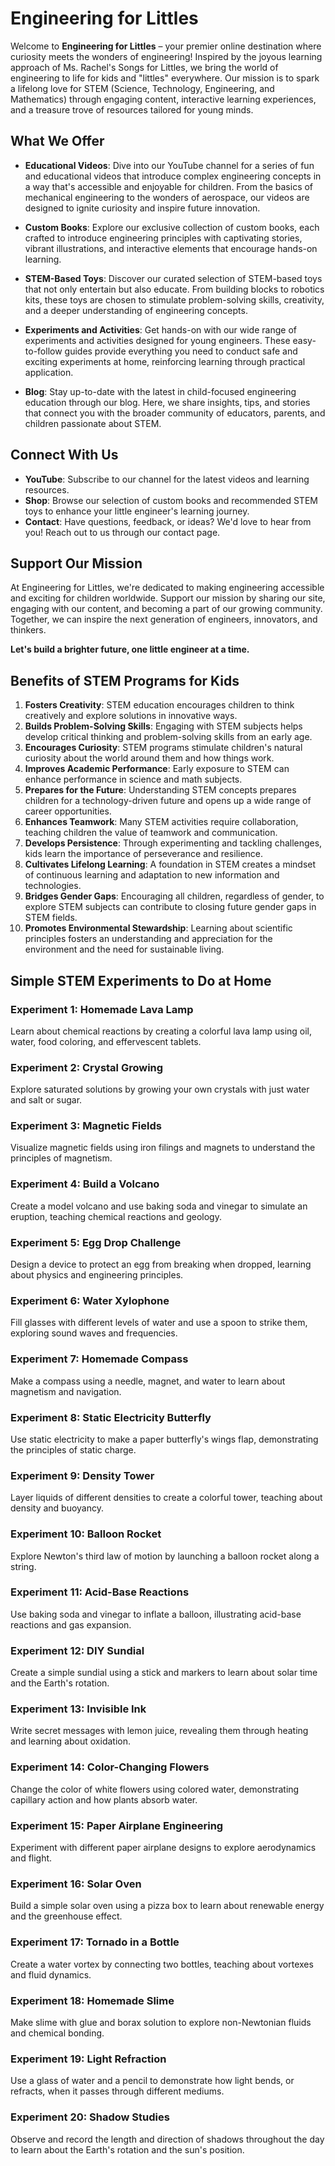 # Engineering for Littles

Welcome to **Engineering for Littles** – your premier online destination where curiosity meets the wonders of engineering! Inspired by the joyous learning approach of Ms. Rachel's Songs for Littles, we bring the world of engineering to life for kids and "littles" everywhere. Our mission is to spark a lifelong love for STEM (Science, Technology, Engineering, and Mathematics) through engaging content, interactive learning experiences, and a treasure trove of resources tailored for young minds.

## What We Offer

- **Educational Videos**: Dive into our YouTube channel for a series of fun and educational videos that introduce complex engineering concepts in a way that's accessible and enjoyable for children. From the basics of mechanical engineering to the wonders of aerospace, our videos are designed to ignite curiosity and inspire future innovation.

- **Custom Books**: Explore our exclusive collection of custom books, each crafted to introduce engineering principles with captivating stories, vibrant illustrations, and interactive elements that encourage hands-on learning.

- **STEM-Based Toys**: Discover our curated selection of STEM-based toys that not only entertain but also educate. From building blocks to robotics kits, these toys are chosen to stimulate problem-solving skills, creativity, and a deeper understanding of engineering concepts.

- **Experiments and Activities**: Get hands-on with our wide range of experiments and activities designed for young engineers. These easy-to-follow guides provide everything you need to conduct safe and exciting experiments at home, reinforcing learning through practical application.

- **Blog**: Stay up-to-date with the latest in child-focused engineering education through our blog. Here, we share insights, tips, and stories that connect you with the broader community of educators, parents, and children passionate about STEM.

## Connect With Us

- **YouTube**: Subscribe to our channel for the latest videos and learning resources.
- **Shop**: Browse our selection of custom books and recommended STEM toys to enhance your little engineer's learning journey.
- **Contact**: Have questions, feedback, or ideas? We'd love to hear from you! Reach out to us through our contact page.

## Support Our Mission

At Engineering for Littles, we're dedicated to making engineering accessible and exciting for children worldwide. Support our mission by sharing our site, engaging with our content, and becoming a part of our growing community. Together, we can inspire the next generation of engineers, innovators, and thinkers.

**Let's build a brighter future, one little engineer at a time.**

## Benefits of STEM Programs for Kids

1. **Fosters Creativity**: STEM education encourages children to think creatively and explore solutions in innovative ways.
2. **Builds Problem-Solving Skills**: Engaging with STEM subjects helps develop critical thinking and problem-solving skills from an early age.
3. **Encourages Curiosity**: STEM programs stimulate children's natural curiosity about the world around them and how things work.
4. **Improves Academic Performance**: Early exposure to STEM can enhance performance in science and math subjects.
5. **Prepares for the Future**: Understanding STEM concepts prepares children for a technology-driven future and opens up a wide range of career opportunities.
6. **Enhances Teamwork**: Many STEM activities require collaboration, teaching children the value of teamwork and communication.
7. **Develops Persistence**: Through experimenting and tackling challenges, kids learn the importance of perseverance and resilience.
8. **Cultivates Lifelong Learning**: A foundation in STEM creates a mindset of continuous learning and adaptation to new information and technologies.
9. **Bridges Gender Gaps**: Encouraging all children, regardless of gender, to explore STEM subjects can contribute to closing future gender gaps in STEM fields.
10. **Promotes Environmental Stewardship**: Learning about scientific principles fosters an understanding and appreciation for the environment and the need for sustainable living.

## Simple STEM Experiments to Do at Home

### Experiment 1: Homemade Lava Lamp
Learn about chemical reactions by creating a colorful lava lamp using oil, water, food coloring, and effervescent tablets.

### Experiment 2: Crystal Growing
Explore saturated solutions by growing your own crystals with just water and salt or sugar.

### Experiment 3: Magnetic Fields
Visualize magnetic fields using iron filings and magnets to understand the principles of magnetism.

### Experiment 4: Build a Volcano
Create a model volcano and use baking soda and vinegar to simulate an eruption, teaching chemical reactions and geology.

### Experiment 5: Egg Drop Challenge
Design a device to protect an egg from breaking when dropped, learning about physics and engineering principles.

### Experiment 6: Water Xylophone
Fill glasses with different levels of water and use a spoon to strike them, exploring sound waves and frequencies.

### Experiment 7: Homemade Compass
Make a compass using a needle, magnet, and water to learn about magnetism and navigation.

### Experiment 8: Static Electricity Butterfly
Use static electricity to make a paper butterfly's wings flap, demonstrating the principles of static charge.

### Experiment 9: Density Tower
Layer liquids of different densities to create a colorful tower, teaching about density and buoyancy.

### Experiment 10: Balloon Rocket
Explore Newton's third law of motion by launching a balloon rocket along a string.

### Experiment 11: Acid-Base Reactions
Use baking soda and vinegar to inflate a balloon, illustrating acid-base reactions and gas expansion.

### Experiment 12: DIY Sundial
Create a simple sundial using a stick and markers to learn about solar time and the Earth's rotation.

### Experiment 13: Invisible Ink
Write secret messages with lemon juice, revealing them through heating and learning about oxidation.

### Experiment 14: Color-Changing Flowers
Change the color of white flowers using colored water, demonstrating capillary action and how plants absorb water.

### Experiment 15: Paper Airplane Engineering
Experiment with different paper airplane designs to explore aerodynamics and flight.

### Experiment 16: Solar Oven
Build a simple solar oven using a pizza box to learn about renewable energy and the greenhouse effect.

### Experiment 17: Tornado in a Bottle
Create a water vortex by connecting two bottles, teaching about vortexes and fluid dynamics.

### Experiment 18: Homemade Slime
Make slime with glue and borax solution to explore non-Newtonian fluids and chemical bonding.

### Experiment 19: Light Refraction
Use a glass of water and a pencil to demonstrate how light bends, or refracts, when it passes through different mediums.

### Experiment 20: Shadow Studies
Observe and record the length and direction of shadows throughout the day to learn about the Earth's rotation and the sun's position.